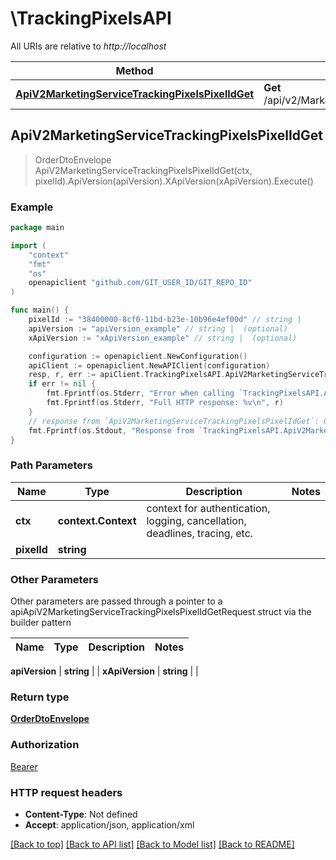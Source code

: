 # \TrackingPixelsAPI

All URIs are relative to *http://localhost*

Method | HTTP request | Description
------------- | ------------- | -------------
[**ApiV2MarketingServiceTrackingPixelsPixelIdGet**](TrackingPixelsAPI.md#ApiV2MarketingServiceTrackingPixelsPixelIdGet) | **Get** /api/v2/MarketingService/TrackingPixels/{pixelId} | 



## ApiV2MarketingServiceTrackingPixelsPixelIdGet

> OrderDtoEnvelope ApiV2MarketingServiceTrackingPixelsPixelIdGet(ctx, pixelId).ApiVersion(apiVersion).XApiVersion(xApiVersion).Execute()



### Example

```go
package main

import (
	"context"
	"fmt"
	"os"
	openapiclient "github.com/GIT_USER_ID/GIT_REPO_ID"
)

func main() {
	pixelId := "38400000-8cf0-11bd-b23e-10b96e4ef00d" // string | 
	apiVersion := "apiVersion_example" // string |  (optional)
	xApiVersion := "xApiVersion_example" // string |  (optional)

	configuration := openapiclient.NewConfiguration()
	apiClient := openapiclient.NewAPIClient(configuration)
	resp, r, err := apiClient.TrackingPixelsAPI.ApiV2MarketingServiceTrackingPixelsPixelIdGet(context.Background(), pixelId).ApiVersion(apiVersion).XApiVersion(xApiVersion).Execute()
	if err != nil {
		fmt.Fprintf(os.Stderr, "Error when calling `TrackingPixelsAPI.ApiV2MarketingServiceTrackingPixelsPixelIdGet``: %v\n", err)
		fmt.Fprintf(os.Stderr, "Full HTTP response: %v\n", r)
	}
	// response from `ApiV2MarketingServiceTrackingPixelsPixelIdGet`: OrderDtoEnvelope
	fmt.Fprintf(os.Stdout, "Response from `TrackingPixelsAPI.ApiV2MarketingServiceTrackingPixelsPixelIdGet`: %v\n", resp)
}
```

### Path Parameters


Name | Type | Description  | Notes
------------- | ------------- | ------------- | -------------
**ctx** | **context.Context** | context for authentication, logging, cancellation, deadlines, tracing, etc.
**pixelId** | **string** |  | 

### Other Parameters

Other parameters are passed through a pointer to a apiApiV2MarketingServiceTrackingPixelsPixelIdGetRequest struct via the builder pattern


Name | Type | Description  | Notes
------------- | ------------- | ------------- | -------------

 **apiVersion** | **string** |  | 
 **xApiVersion** | **string** |  | 

### Return type

[**OrderDtoEnvelope**](OrderDtoEnvelope.md)

### Authorization

[Bearer](../README.md#Bearer)

### HTTP request headers

- **Content-Type**: Not defined
- **Accept**: application/json, application/xml

[[Back to top]](#) [[Back to API list]](../README.md#documentation-for-api-endpoints)
[[Back to Model list]](../README.md#documentation-for-models)
[[Back to README]](../README.md)

